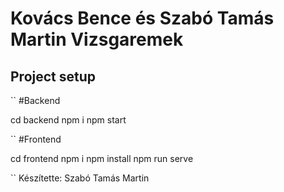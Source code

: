 # Kovács Bence és Szabó Tamás Martin Vizsgaremek

## Project setup
``
#Backend

cd backend
npm i
npm start

``
#Frontend

cd frontend
npm i
npm install
npm run serve

``
Készítette: Szabó Tamás Martin
